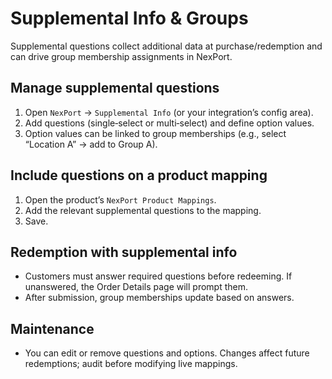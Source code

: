 # Supplemental Info & Groups

Supplemental questions collect additional data at purchase/redemption and can drive group membership assignments in NexPort.

## Manage supplemental questions
1) Open `NexPort` → `Supplemental Info` (or your integration’s config area).
2) Add questions (single‑select or multi‑select) and define option values.
3) Option values can be linked to group memberships (e.g., select “Location A” → add to Group A).

## Include questions on a product mapping
1) Open the product’s `NexPort Product Mappings`.
2) Add the relevant supplemental questions to the mapping.
3) Save.

## Redemption with supplemental info
- Customers must answer required questions before redeeming. If unanswered, the Order Details page will prompt them.
- After submission, group memberships update based on answers.

## Maintenance
- You can edit or remove questions and options. Changes affect future redemptions; audit before modifying live mappings.
